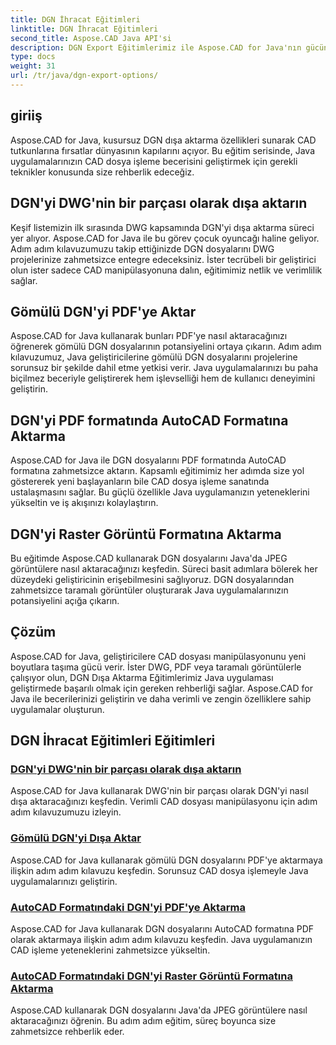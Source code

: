 ```yaml
---
title: DGN İhracat Eğitimleri
linktitle: DGN İhracat Eğitimleri
second_title: Aspose.CAD Java API'si
description: DGN Export Eğitimlerimiz ile Aspose.CAD for Java'nın gücünü ortaya çıkarın. DGN'yi DWG'nin bir parçası olarak dışa aktarmaktan taramalı görüntüleri zahmetsizce oluşturmaya kadar etkili CAD dosyası işlemeyi öğrenin.
type: docs
weight: 31
url: /tr/java/dgn-export-options/
---
```

## giriiş

Aspose.CAD for Java, kusursuz DGN dışa aktarma özellikleri sunarak CAD tutkunlarına fırsatlar dünyasının kapılarını açıyor. Bu eğitim serisinde, Java uygulamalarınızın CAD dosya işleme becerisini geliştirmek için gerekli teknikler konusunda size rehberlik edeceğiz.

## DGN'yi DWG'nin bir parçası olarak dışa aktarın

Keşif listemizin ilk sırasında DWG kapsamında DGN'yi dışa aktarma süreci yer alıyor. Aspose.CAD for Java ile bu görev çocuk oyuncağı haline geliyor. Adım adım kılavuzumuzu takip ettiğinizde DGN dosyalarını DWG projelerinize zahmetsizce entegre edeceksiniz. İster tecrübeli bir geliştirici olun ister sadece CAD manipülasyonuna dalın, eğitimimiz netlik ve verimlilik sağlar.

## Gömülü DGN'yi PDF'ye Aktar

Aspose.CAD for Java kullanarak bunları PDF'ye nasıl aktaracağınızı öğrenerek gömülü DGN dosyalarının potansiyelini ortaya çıkarın. Adım adım kılavuzumuz, Java geliştiricilerine gömülü DGN dosyalarını projelerine sorunsuz bir şekilde dahil etme yetkisi verir. Java uygulamalarınızı bu paha biçilmez beceriyle geliştirerek hem işlevselliği hem de kullanıcı deneyimini geliştirin.

## DGN'yi PDF formatında AutoCAD Formatına Aktarma

Aspose.CAD for Java ile DGN dosyalarını PDF formatında AutoCAD formatına zahmetsizce aktarın. Kapsamlı eğitimimiz her adımda size yol göstererek yeni başlayanların bile CAD dosya işleme sanatında ustalaşmasını sağlar. Bu güçlü özellikle Java uygulamanızın yeteneklerini yükseltin ve iş akışınızı kolaylaştırın.

## DGN'yi Raster Görüntü Formatına Aktarma

Bu eğitimde Aspose.CAD kullanarak DGN dosyalarını Java'da JPEG görüntülere nasıl aktaracağınızı keşfedin. Süreci basit adımlara bölerek her düzeydeki geliştiricinin erişebilmesini sağlıyoruz. DGN dosyalarından zahmetsizce taramalı görüntüler oluşturarak Java uygulamalarınızın potansiyelini açığa çıkarın.

## Çözüm

Aspose.CAD for Java, geliştiricilere CAD dosyası manipülasyonunu yeni boyutlara taşıma gücü verir. İster DWG, PDF veya taramalı görüntülerle çalışıyor olun, DGN Dışa Aktarma Eğitimlerimiz Java uygulaması geliştirmede başarılı olmak için gereken rehberliği sağlar. Aspose.CAD for Java ile becerilerinizi geliştirin ve daha verimli ve zengin özelliklere sahip uygulamalar oluşturun.
## DGN İhracat Eğitimleri Eğitimleri
### [DGN'yi DWG'nin bir parçası olarak dışa aktarın](./export-dgn-as-part-of-dwg/)
Aspose.CAD for Java kullanarak DWG'nin bir parçası olarak DGN'yi nasıl dışa aktaracağınızı keşfedin. Verimli CAD dosyası manipülasyonu için adım adım kılavuzumuzu izleyin.
### [Gömülü DGN'yi Dışa Aktar](./export-embedded-dgn/)
Aspose.CAD for Java kullanarak gömülü DGN dosyalarını PDF'ye aktarmaya ilişkin adım adım kılavuzu keşfedin. Sorunsuz CAD dosya işlemeyle Java uygulamalarınızı geliştirin.
### [AutoCAD Formatındaki DGN'yi PDF'ye Aktarma](./exporting-dgn-to-pdf/)
Aspose.CAD for Java kullanarak DGN dosyalarını AutoCAD formatına PDF olarak aktarmaya ilişkin adım adım kılavuzu keşfedin. Java uygulamanızın CAD işleme yeteneklerini zahmetsizce yükseltin.
### [AutoCAD Formatındaki DGN'yi Raster Görüntü Formatına Aktarma](./exporting-dgn-to-raster-image/)
Aspose.CAD kullanarak DGN dosyalarını Java'da JPEG görüntülere nasıl aktaracağınızı öğrenin. Bu adım adım eğitim, süreç boyunca size zahmetsizce rehberlik eder.